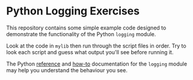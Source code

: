 # Python Logging Exercises

This repository contains some simple example code designed to demonstrate the
functionality of the Python `logging` module.

Look at the code in `mylib` then run through the script files in order. Try to look each
script and guess what output you'll see before running it.

The Python [reference] and [how-to] documentation for the `logging` module may help you
understand the behaviour you see.

[reference]: https://docs.python.org/3/library/logging.html
[how-to]: https://docs.python.org/3/howto/logging.html
